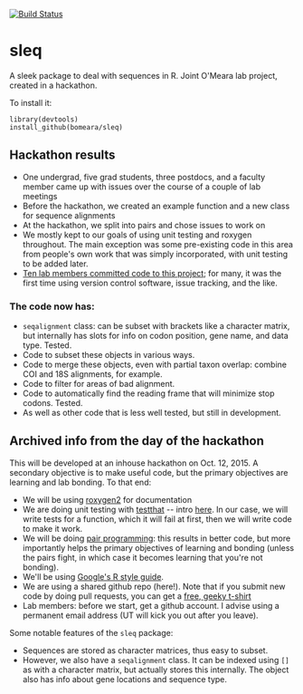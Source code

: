 [![Build Status](https://travis-ci.org/bomeara/sleq.svg)](https://travis-ci.org/bomeara/sleq)

# sleq
A sleek package to deal with sequences in R. Joint O'Meara lab project, created in a hackathon.

To install it:
```
library(devtools)
install_github(bomeara/sleq)
```

## Hackathon results
* One undergrad, five grad students, three postdocs, and a faculty member came up with issues over the course of a couple of lab meetings
* Before the hackathon, we created an example function and a new class for sequence alignments
* At the hackathon, we split into pairs and chose issues to work on
* We mostly kept to our goals of using unit testing and roxygen throughout. The main exception was some pre-existing code in this area from people's own work that was simply incorporated, with unit testing to be added later.
* [Ten lab members committed code to this project](https://github.com/bomeara/sleq/pulse); for many, it was the first time using version control software, issue tracking, and the like.

### The code now has:
* ```seqalignment``` class: can be subset with brackets like a character matrix, but internally has slots for info on codon position, gene name, and data type. Tested.
* Code to subset these objects in various ways.
* Code to merge these objects, even with partial taxon overlap: combine COI and 18S alignments, for example.
* Code to filter for areas of bad alignment.
* Code to automatically find the reading frame that will minimize stop codons. Tested.
* As well as other code that is less well tested, but still in development.

## Archived info from the day of the hackathon
This will be developed at an inhouse hackathon on Oct. 12, 2015. A secondary objective is to make useful code, but the primary objectives are learning and lab bonding. To that end:

* We will be using [roxygen2](https://cran.r-project.org/web/packages/roxygen2/vignettes/roxygen2.html) for documentation
* We are doing unit testing with [testthat](https://github.com/hadley/testthat) -- intro [here](http://r-pkgs.had.co.nz/tests.html). In our case, we will write tests for a function, which it will fail at first, then we will write code to make it work.
* We will be doing [pair programming](https://en.wikipedia.org/wiki/Pair_programming): this results in better code, but more importantly helps the primary objectives of learning and bonding (unless the pairs fight, in which case it becomes learning that you're not bonding).
* We'll be using [Google's R style guide](https://google-styleguide.googlecode.com/svn/trunk/Rguide.xml).
* We are using a shared github repo (here!). Note that if you submit new code by doing pull requests, you can get a [free, geeky t-shirt](https://hacktoberfest.digitalocean.com/)
* Lab members: before we start, get a github account. I advise using a permanent email address (UT will kick you out after you leave).

Some notable features of the ```sleq``` package:
* Sequences are stored as character matrices, thus easy to subset.
* However, we also have a ```seqalignment``` class. It can be indexed using ```[]``` as with a character matrix, but actually stores this internally. The object also has info about gene locations and sequence type.
